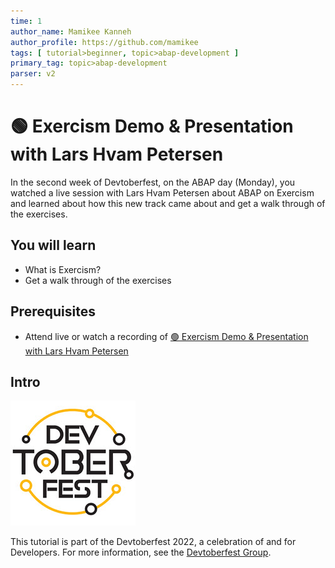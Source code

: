 ```yaml
---
time: 1
author_name: Mamikee Kanneh
author_profile: https://github.com/mamikee
tags: [ tutorial>beginner, topic>abap-development ]
primary_tag: topic>abap-development
parser: v2
---
```


# 🟢 Exercism Demo & Presentation with Lars Hvam Petersen

<!-- description --> In the second week of Devtoberfest, on the ABAP day (Monday), you watched a live session with Lars Hvam Petersen about ABAP on Exercism and learned about how this new track came about and get a walk through of the exercises.


## You will learn

- What is Exercism?
- Get a walk through of the exercises

## Prerequisites

- Attend live or watch a recording of [🟢 Exercism Demo & Presentation with Lars Hvam Petersen](https://groups.community.sap.com/t5/devtoberfest/exercism-demo-amp-presentation-with-lars-hvam-petersen/ec-p/9002#M36)
  
## Intro

![Devtoberfest](Devtoberfest.jpg)

This tutorial is part of the Devtoberfest 2022, a celebration of and for Developers. For more information, see the [Devtoberfest Group](https://groups.community.sap.com/t5/devtoberfest/gh-p/Devtoberfest).

